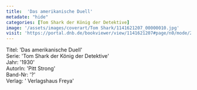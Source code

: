 ```yaml
---
title:  'Das amerikanische Duell'
metadate: "hide"
categories: [Tom Shark der König der Detektive]
image: '/assets/images/coverart/Tom Shark/1141621207_00000010.jpg'
visit: 'https://portal.dnb.de/bookviewer/view/1141621207#page/n0/mode/2up'
---
```

Titel: 'Das amerikanische Duell' <br>
Serie: 'Tom Shark der König der Detektive' <br>
Jahr: '1930' <br>
AutorIn: 'Pitt Strong' <br>
Band-Nr: '?' <br>
Verlag: ' Verlagshaus Freya'